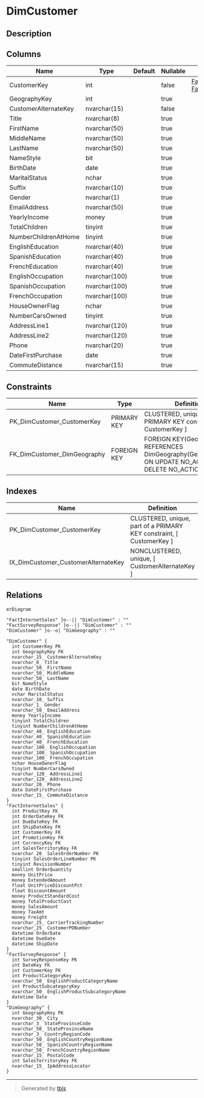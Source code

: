 # DimCustomer

## Description

## Columns

| Name | Type | Default | Nullable | Children | Parents | Comment |
| ---- | ---- | ------- | -------- | -------- | ------- | ------- |
| CustomerKey | int |  | false | [FactInternetSales](FactInternetSales.md) [FactSurveyResponse](FactSurveyResponse.md) |  |  |
| GeographyKey | int |  | true |  | [DimGeography](DimGeography.md) |  |
| CustomerAlternateKey | nvarchar(15) |  | false |  |  |  |
| Title | nvarchar(8) |  | true |  |  |  |
| FirstName | nvarchar(50) |  | true |  |  |  |
| MiddleName | nvarchar(50) |  | true |  |  |  |
| LastName | nvarchar(50) |  | true |  |  |  |
| NameStyle | bit |  | true |  |  |  |
| BirthDate | date |  | true |  |  |  |
| MaritalStatus | nchar |  | true |  |  |  |
| Suffix | nvarchar(10) |  | true |  |  |  |
| Gender | nvarchar(1) |  | true |  |  |  |
| EmailAddress | nvarchar(50) |  | true |  |  |  |
| YearlyIncome | money |  | true |  |  |  |
| TotalChildren | tinyint |  | true |  |  |  |
| NumberChildrenAtHome | tinyint |  | true |  |  |  |
| EnglishEducation | nvarchar(40) |  | true |  |  |  |
| SpanishEducation | nvarchar(40) |  | true |  |  |  |
| FrenchEducation | nvarchar(40) |  | true |  |  |  |
| EnglishOccupation | nvarchar(100) |  | true |  |  |  |
| SpanishOccupation | nvarchar(100) |  | true |  |  |  |
| FrenchOccupation | nvarchar(100) |  | true |  |  |  |
| HouseOwnerFlag | nchar |  | true |  |  |  |
| NumberCarsOwned | tinyint |  | true |  |  |  |
| AddressLine1 | nvarchar(120) |  | true |  |  |  |
| AddressLine2 | nvarchar(120) |  | true |  |  |  |
| Phone | nvarchar(20) |  | true |  |  |  |
| DateFirstPurchase | date |  | true |  |  |  |
| CommuteDistance | nvarchar(15) |  | true |  |  |  |

## Constraints

| Name | Type | Definition |
| ---- | ---- | ---------- |
| PK_DimCustomer_CustomerKey | PRIMARY KEY | CLUSTERED, unique, part of a PRIMARY KEY constraint, [ CustomerKey ] |
| FK_DimCustomer_DimGeography | FOREIGN KEY | FOREIGN KEY(GeographyKey) REFERENCES DimGeography(GeographyKey) ON UPDATE NO_ACTION ON DELETE NO_ACTION |

## Indexes

| Name | Definition |
| ---- | ---------- |
| PK_DimCustomer_CustomerKey | CLUSTERED, unique, part of a PRIMARY KEY constraint, [ CustomerKey ] |
| IX_DimCustomer_CustomerAlternateKey | NONCLUSTERED, unique, [ CustomerAlternateKey ] |

## Relations

```mermaid
erDiagram

"FactInternetSales" }o--|| "DimCustomer" : ""
"FactSurveyResponse" }o--|| "DimCustomer" : ""
"DimCustomer" }o--o| "DimGeography" : ""

"DimCustomer" {
  int CustomerKey PK
  int GeographyKey FK
  nvarchar_15_ CustomerAlternateKey
  nvarchar_8_ Title
  nvarchar_50_ FirstName
  nvarchar_50_ MiddleName
  nvarchar_50_ LastName
  bit NameStyle
  date BirthDate
  nchar MaritalStatus
  nvarchar_10_ Suffix
  nvarchar_1_ Gender
  nvarchar_50_ EmailAddress
  money YearlyIncome
  tinyint TotalChildren
  tinyint NumberChildrenAtHome
  nvarchar_40_ EnglishEducation
  nvarchar_40_ SpanishEducation
  nvarchar_40_ FrenchEducation
  nvarchar_100_ EnglishOccupation
  nvarchar_100_ SpanishOccupation
  nvarchar_100_ FrenchOccupation
  nchar HouseOwnerFlag
  tinyint NumberCarsOwned
  nvarchar_120_ AddressLine1
  nvarchar_120_ AddressLine2
  nvarchar_20_ Phone
  date DateFirstPurchase
  nvarchar_15_ CommuteDistance
}
"FactInternetSales" {
  int ProductKey FK
  int OrderDateKey FK
  int DueDateKey FK
  int ShipDateKey FK
  int CustomerKey FK
  int PromotionKey FK
  int CurrencyKey FK
  int SalesTerritoryKey FK
  nvarchar_20_ SalesOrderNumber PK
  tinyint SalesOrderLineNumber PK
  tinyint RevisionNumber
  smallint OrderQuantity
  money UnitPrice
  money ExtendedAmount
  float UnitPriceDiscountPct
  float DiscountAmount
  money ProductStandardCost
  money TotalProductCost
  money SalesAmount
  money TaxAmt
  money Freight
  nvarchar_25_ CarrierTrackingNumber
  nvarchar_25_ CustomerPONumber
  datetime OrderDate
  datetime DueDate
  datetime ShipDate
}
"FactSurveyResponse" {
  int SurveyResponseKey PK
  int DateKey FK
  int CustomerKey FK
  int ProductCategoryKey
  nvarchar_50_ EnglishProductCategoryName
  int ProductSubcategoryKey
  nvarchar_50_ EnglishProductSubcategoryName
  datetime Date
}
"DimGeography" {
  int GeographyKey PK
  nvarchar_30_ City
  nvarchar_3_ StateProvinceCode
  nvarchar_50_ StateProvinceName
  nvarchar_3_ CountryRegionCode
  nvarchar_50_ EnglishCountryRegionName
  nvarchar_50_ SpanishCountryRegionName
  nvarchar_50_ FrenchCountryRegionName
  nvarchar_15_ PostalCode
  int SalesTerritoryKey FK
  nvarchar_15_ IpAddressLocator
}
```

---

> Generated by [tbls](https://github.com/k1LoW/tbls)
